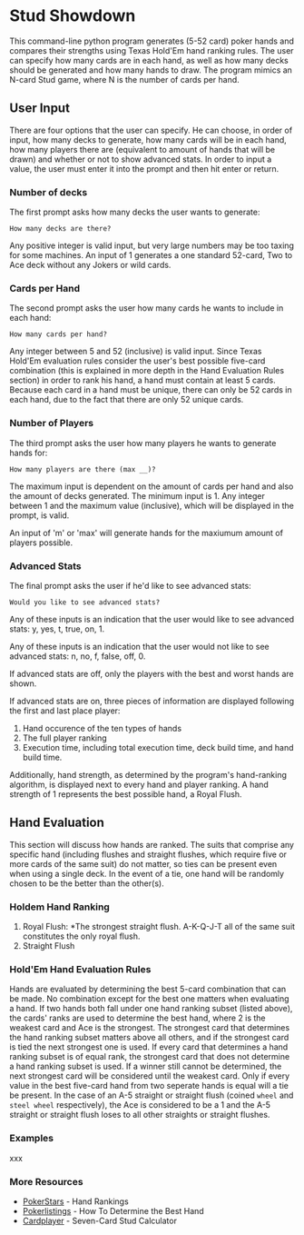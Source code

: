 # Stud Showdown

This command-line python program generates (5-52 card) poker hands and compares their strengths using Texas Hold'Em hand ranking rules. The user can specify how many cards are in each hand, as well as how many decks should be generated and how many hands to draw. The program mimics an N-card Stud game, where N is the number of cards per hand.

## User Input
There are four options that the user can specify. He can choose, in order of input, how many decks to generate, how many cards will be in each hand, how many players there are (equivalent to amount of hands that will be drawn) and whether or not to show advanced stats. In order to input a value, the user must enter it into the prompt and then hit enter or return.

### Number of decks
The first prompt asks how many decks the user wants to generate:
```
How many decks are there? 
```
Any positive integer is valid input, but very large numbers may be too taxing for some machines. An input of 1 generates a one standard 52-card, Two to Ace deck without any Jokers or wild cards.

### Cards per Hand
The second prompt asks the user how many cards he wants to include in each hand:
```
How many cards per hand?
```
Any integer between 5 and 52 (inclusive) is valid input. Since Texas Hold'Em evaluation rules consider the user's best possible five-card combination (this is explained in more depth in the Hand Evaluation Rules section) in order to rank his hand, a hand must contain at least 5 cards. Because each card in a hand must be unique, there can only be 52 cards in each hand, due to the fact that there are only 52 unique cards.

### Number of Players
The third prompt asks the user how many players he wants to generate hands for:
```
How many players are there (max __)?
```

The maximum input is dependent on the amount of cards per hand and also the amount of decks generated. The minimum input is 1. Any integer between 1 and the maximum value (inclusive), which will be displayed in the prompt, is valid. 

An input of 'm' or 'max' will generate hands for the maxiumum amount of players possible.

### Advanced Stats
The final prompt asks the user if he'd like to see advanced stats:
 ```
 Would you like to see advanced stats?
 ```
Any of these inputs is an indication that the user would like to see advanced stats: y, yes, t, true, on, 1. 

Any of these inputs is an indication that the user would not like to see advanced stats: n, no, f, false, off, 0.

If advanced stats are off, only the players with the best and worst hands are shown.

If advanced stats are on, three pieces of information are displayed following the first and last place player:


1. Hand occurence of the ten types of hands
2. The full player ranking
3. Execution time, including total execution time, deck build time, and hand build time.

Additionally, hand strength, as determined by the program's hand-ranking algorithm, is displayed next to every hand and player ranking. A hand strength of 1 represents the best possible hand, a Royal Flush.

## Hand Evaluation
This section will discuss how hands are ranked. The suits that comprise any specific hand (including flushes and straight flushes, which require five or more cards of the same suit) do not matter, so ties can be present even when using a single deck. In the event of a tie, one hand will be randomly chosen to be the better than the other(s).

### Holdem Hand Ranking
1. Royal Flush:
  *The strongest straight flush. A-K-Q-J-T all of the same suit constitutes the only royal flush.
2. Straight Flush

### Hold'Em Hand Evaluation Rules
Hands are evaluated by determining the best 5-card combination that can be made. No combination except for the best one matters when evaluating a hand. If two hands both fall under one hand ranking subset (listed above), the cards' ranks are used to determine the best hand, where 2 is the weakest card and Ace is the strongest. The strongest card that determines the hand ranking subset matters above all others, and if the strongest card is tied the next strongest one is used. If every card that determines a hand ranking subset is of equal rank, the strongest card that does not determine a hand ranking subset is used. If a winner still cannot be determined, the next strongest card will be considered until the weakest card. Only if every value in the best five-card hand from two seperate hands is equal will a tie be present. In the case of an A-5 straight or straight flush (coined `wheel` and `steel wheel` respectively), the Ace is considered to be a 1 and the A-5 straight or straight flush loses to all other straights or straight flushes.

### Examples
xxx

### More Resources

* [PokerStars](https://www.pokerstarsschool.com/article/Poker-Hand-Rankings) - Hand Rankings
* [Pokerlistings](https://www.pokerlistings.com/strategy/beginner/how-to-determine-the-winning-hand) - How To Determine the Best Hand
* [Cardplayer](https://www.cardplayer.com/poker-tools/odds-calculator/seven-card-stud) - Seven-Card Stud Calculator
